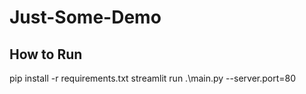 # Just-Some-Demo


## How to Run
pip install -r requirements.txt
streamlit run .\main.py --server.port=80
